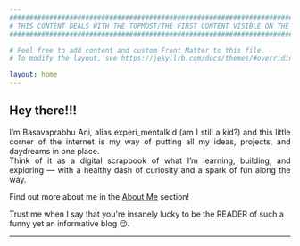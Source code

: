 ```yaml
---
###########################################################################################################
# THIS CONTENT DEALS WITH THE TOPMOST/THE FIRST CONTENT VISIBLE ON THE WEBPAGE. USE THIS TO ADD MAIN TEXT. 
###########################################################################################################

# Feel free to add content and custom Front Matter to this file.
# To modify the layout, see https://jekyllrb.com/docs/themes/#overriding-theme-defaults

layout: home
---
```

<h2>Hey there!!!</h2>

<p style="text-align: justify;">
I’m Basavaprabhu Ani, alias experi_mentalkid (am I still a kid?) and this little corner of the internet is my way of putting all my ideas, projects, and daydreams in one place. <br> Think of it as a digital scrapbook of what I’m learning, building, and exploring — with a healthy dash of curiosity and a spark of fun along the way.
 
Find out more about me in the <a class="content-link" href="https://basavaprabhuani.github.io/aboutme">About Me</a> section! 

Trust me when I say that you're insanely lucky to be the READER of such a funny yet an informative blog 😉. 
</P>
<hr>
<br>
